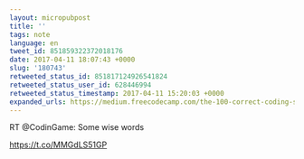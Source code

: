 ```yaml
---
layout: micropubpost
title: ''
tags: note
language: en
tweet_id: 851859322372018176
date: 2017-04-11 18:07:43 +0000
slug: '180743'
retweeted_status_id: 851817124926541824
retweeted_status_user_id: 628446994
retweeted_status_timestamp: 2017-04-11 15:20:03 +0000
expanded_urls: https://medium.freecodecamp.com/the-100-correct-coding-style-guide-5b594a1655f0,https://medium.freecodecamp.com/the-100-correct-coding-style-guide-5b594a1655f0
---
```

RT @CodinGame: Some wise words

https://t.co/MMGdLS51GP
